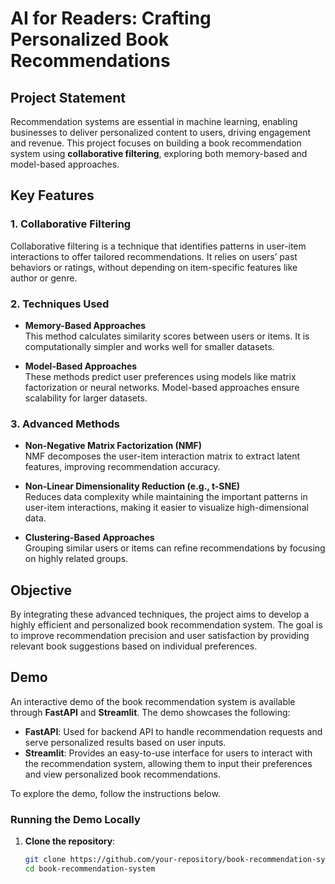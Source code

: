 # AI for Readers: Crafting Personalized Book Recommendations

## Project Statement
Recommendation systems are essential in machine learning, enabling businesses to deliver personalized content to users, driving engagement and revenue. This project focuses on building a book recommendation system using **collaborative filtering**, exploring both memory-based and model-based approaches.

## Key Features

### 1. Collaborative Filtering
Collaborative filtering is a technique that identifies patterns in user-item interactions to offer tailored recommendations. It relies on users’ past behaviors or ratings, without depending on item-specific features like author or genre.

### 2. Techniques Used
- **Memory-Based Approaches**  
  This method calculates similarity scores between users or items. It is computationally simpler and works well for smaller datasets.
  
- **Model-Based Approaches**  
  These methods predict user preferences using models like matrix factorization or neural networks. Model-based approaches ensure scalability for larger datasets.

### 3. Advanced Methods
- **Non-Negative Matrix Factorization (NMF)**  
  NMF decomposes the user-item interaction matrix to extract latent features, improving recommendation accuracy.
  
- **Non-Linear Dimensionality Reduction (e.g., t-SNE)**  
  Reduces data complexity while maintaining the important patterns in user-item interactions, making it easier to visualize high-dimensional data.
  
- **Clustering-Based Approaches**  
  Grouping similar users or items can refine recommendations by focusing on highly related groups.

## Objective
By integrating these advanced techniques, the project aims to develop a highly efficient and personalized book recommendation system. The goal is to improve recommendation precision and user satisfaction by providing relevant book suggestions based on individual preferences.

## Demo

An interactive demo of the book recommendation system is available through **FastAPI** and **Streamlit**. The demo showcases the following:

- **FastAPI**: Used for backend API to handle recommendation requests and serve personalized results based on user inputs.
- **Streamlit**: Provides an easy-to-use interface for users to interact with the recommendation system, allowing them to input their preferences and view personalized book recommendations.

To explore the demo, follow the instructions below.

### Running the Demo Locally

1. **Clone the repository**:
   ```bash
   git clone https://github.com/your-repository/book-recommendation-system.git
   cd book-recommendation-system
